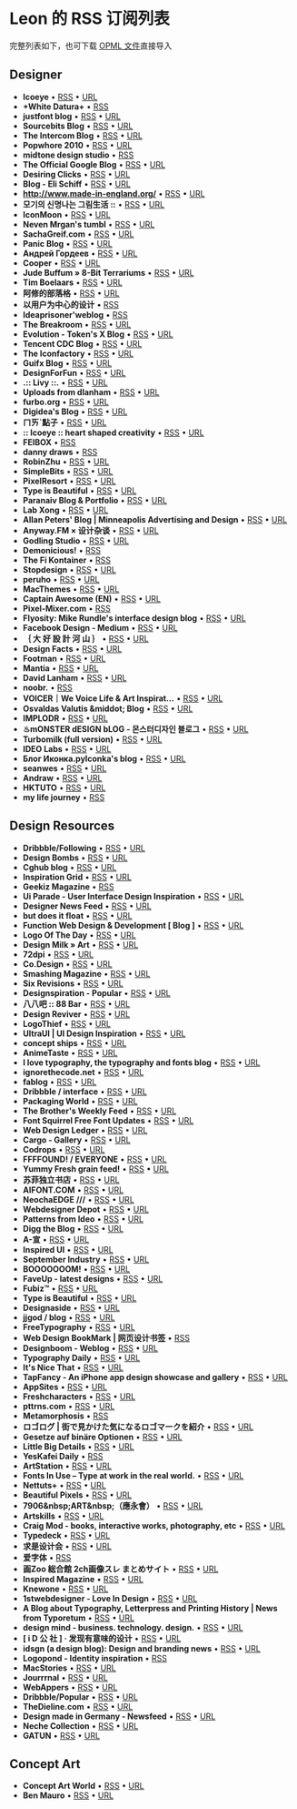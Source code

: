 # Leon 的 RSS 订阅列表
完整列表如下，也可下载 [OPML 文件](https://raw.githubusercontent.com/Anyway-Design/Leon-Gao-RSS/master/leon-rss.opml)直接导入



## Designer
* **Icoeye**  • [RSS](http://feeds2.feedburner.com/icoeye?format=xml)  • [URL](http://www.icoeye.com/blog)
* **+White Datura+**  • [RSS](http://www.white-datura.com/pjblog2/atom.asp)
* **justfont blog**  • [RSS](http://blog.justfont.com/feed/)  • [URL](http://blog.justfont.com)
* **Sourcebits Blog**  • [RSS](http://blog.sourcebits.com/feed)  • [URL](http://sourcebits.com)
* **The Intercom Blog**  • [RSS](http://feeds2.feedburner.com/contrast/blog)  • [URL](https://blog.intercom.com)
* **Popwhore 2010**  • [RSS](http://feeds.feedburner.com/popwhore08)  • [URL](http://popwhore.com)
* **midtone design studio**  • [RSS](http://www.midtonedesign.com/portfolio/feed/)
* **The Official Google Blog**  • [RSS](http://googleblog.blogspot.com/atom.xml)  • [URL](http://blog.google:443/)
* **Desiring Clicks**  • [RSS](http://feeds.feedburner.com/DesiringClicks)  • [URL](http://dclick.fourdesire.com/articles)
* **Blog - Eli Schiff**  • [RSS](http://www.elischiff.com/blog?format=RSS)  • [URL](http://www.elischiff.com/blog/)
* **http://www.made-in-england.org/**  • [RSS](http://www.made-in-england.org/feed/)  • [URL](http://www.made-in-england.org)
* **모기의 신명나는 그림生活 ::**  • [RSS](http://groovemogi.tistory.com/rss)  • [URL](http://groovemogi.tistory.com/)
* **IconMoon**  • [RSS](http://feed.feedsky.com/yingjunjiu)  • [URL](http://iconmoon.com/blog2/index.php)
* **Neven Mrgan's tumbl**  • [RSS](http://mrgan.tumblr.com/rss)  • [URL](http://mrgan.tumblr.com/)
* **SachaGreif.com**  • [RSS](http://sachagreif.com/feed/)  • [URL](http://sachagreif.com)
* **Panic Blog**  • [RSS](http://www.panic.com/blog/feed/)  • [URL](https://panic.com/blog)
* **Андрей Гордеев**  • [RSS](http://gordei.livejournal.com/data/rss)  • [URL](http://gordei.livejournal.com/)
* **Cooper**  • [RSS](http://feeds.feedburner.com/cooper-journal)  • [URL](http://www.cooper.com/)
* **Jude Buffum » 8-Bit Terrariums**  • [RSS](http://judebuffum.wordpress.com/feed/)  • [URL](https://judebuffum.wordpress.com)
* **Tim Boelaars**  • [RSS](http://timboelaars.nl/rss/)  • [URL](http://timboelaars.nl)
* **阿修的部落格**  • [RSS](http://www.lis186.com/?feed=rss2)  • [URL](http://www.lis186.com)
* **以用户为中心的设计**  • [RSS](http://ucd.blog.163.com/rss/)
* **Ideaprisoner'weblog**  • [RSS](http://www.ideaprisoner.com/weblog/rss1.asp)
* **The Breakroom**  • [RSS](http://blog.iconfactory.com/feed/)  • [URL](http://blog.iconfactory.com)
* **Evolution - Token's X Blog**  • [RSS](http://tokenx.com/weblog/feed)  • [URL](http://tokenx.com/weblog)
* **Tencent CDC Blog**  • [RSS](http://cdc.tencent.com/?feed=rss2)  • [URL](http://cdc.tencent.com)
* **The Iconfactory**  • [RSS](http://iconfactory.com/rss/full.xml)  • [URL](http://iconfactory.com/)
* **Guifx Blog**  • [RSS](http://feeds2.feedburner.com/guifx)  • [URL](http://blog.guifx.com)
* **DesignForFun**  • [RSS](http://feeds.feedburner.com/bernardbarry)  • [URL](http://www.aaroncanipe.com)
* **.:: Livy ::.**  • [RSS](http://blog.yam.com/rss.php?blog_id=livy0714&amp;ver=2.0)  • [URL](http://blog.yam.com/livy0714)
* **Uploads from dlanham**  • [RSS](http://api.flickr.com/services/feeds/photos_public.gne?id=7453152@N06&amp;lang=en-us&amp;format=rss_200)  • [URL](http://www.flickr.com/photos/dlanham/)
* **furbo.org**  • [RSS](http://furbo.org/feed/)  • [URL](http://furbo.org)
* **Digidea's Blog**  • [RSS](http://blog.typeland.com/feed)  • [URL](http://blog.typeland.com)
* **ㄇㄞˋ點子**  • [RSS](http://www.mydesy.com/feed)  • [URL](https://www.mydesy.com)
* **:: Icoeye :: heart shaped creativity**  • [RSS](http://icoeye.com/syndicate.php)  • [URL](http://www.icoeye.com)
* **FEIBOX**  • [RSS](http://www.feibox.net/feed.asp)
* **danny draws**  • [RSS](http://www.dannydraws.com/feeds/posts/default)
* **RobinZhu**  • [RSS](http://www.robinzhu.com/rss/blog.php)  • [URL](http://www.robinzhu.com)
* **SimpleBits**  • [RSS](http://simplebits.com/feed/)  • [URL](http://simplebits.com)
* **PixelResort**  • [RSS](http://feeds.feedburner.com/Pixelresort)  • [URL](http://www.pixelresort.com)
* **Type is Beautiful**  • [RSS](http://feeds.feedburner.com/TypeIsBeautiful)  • [URL](http://www.typeisbeautiful.com)
* **Paranaiv Blog &amp; Portfolio**  • [RSS](http://feeds2.feedburner.com/paranaiv)  • [URL](http://www.paranaiv.no/feedburner)
* **Lab Xong**  • [RSS](http://labxong.wordpress.com/feed/)  • [URL](https://labxong.wordpress.com)
* **Allan Peters' Blog | Minneapolis Advertising and Design**  • [RSS](http://allanpeters.com/blog/?feed=rss2)  • [URL](http://allanpeters.com/blog)
* **Anyway.FM × 设计杂谈**  • [RSS](http://anyway.fm/rss.xml)  • [URL](http://Anyway.FM)
* **Godling Studio**  • [RSS](http://www.godling-studio.com/feed/)  • [URL](http://www.godling-studio.com)
* **Demonicious!**  • [RSS](http://feeds.feedburner.com/demonicious)
* **The Fi Kontainer**  • [RSS](http://www.kontain.com/server/rss/blog.rss?id=89)
* **Stopdesign**  • [RSS](http://stopdesign.com/feed)  • [URL](http://stopdesign.com)
* **peruho**  • [RSS](http://feeds.feedburner.com/peruho)  • [URL](http://www.peruho.com)
* **MacThemes**  • [RSS](http://macthemes2.net/feed/)  • [URL](http://macthemes.net)
* **Captain Awesome (EN)**  • [RSS](http://blog.kam88.com/en/atom.xml)  • [URL](http://blog.darkwark.com/)
* **Pixel-Mixer.com**  • [RSS](http://feeds2.feedburner.com/pixel-mixer/exTR)
* **Flyosity: Mike Rundle's interface design blog**  • [RSS](http://feeds.feedburner.com/flyosity)  • [URL](http://flyosity.com/)
* **Facebook Design - Medium**  • [RSS](https://medium.com/feed/facebook-design)  • [URL](https://medium.com/facebook-design?source=rss----299982baa866---4)
* **｛    大  好  設  計  河  山    ｝**  • [RSS](http://d.xinyaoyao.com/feed/)  • [URL](http://www.dahao-dahao.com/)
* **Design Facts**  • [RSS](http://www.designfacts.org/rss)  • [URL](http://designfacts.org)
* **Footman**  • [RSS](http://footman.me/rss)  • [URL](http://footman.me/)
* **Mantia**  • [RSS](http://mantia.me/feed/)  • [URL](http://mantia.me)
* **David Lanham**  • [RSS](http://dlanham.com/feed/)  • [URL](http://dlanham.com/about)
* **noobr.**  • [RSS](http://noobr.net/feed/)
* **VOICER｜We Voice Life &amp; Art Inspirat...**  • [RSS](http://www.voicer.me/feed)  • [URL](http://www.voicer.me)
* **Osvaldas Valutis &amp;middot; Blog**  • [RSS](http://feeds.feedburner.com/OsvaldasValutisBlog)  • [URL](https://osvaldas.info/)
* **IMPLODR**  • [RSS](http://implodr.com/feed/)  • [URL](http://www.implodr.com)
* **♨mONSTER dESIGN bLOG - 몬스터디자인 블로그**  • [RSS](http://monsterdesign.tistory.com/rss/)  • [URL](http://monsterdesign.tistory.com/)
* **Turbomilk (full version)**  • [RSS](http://feeds.turbomilk.com/turbo-en)  • [URL](http://turbomilk.com/)
* **IDEO Labs**  • [RSS](http://labs.ideo.com/feed/)  • [URL](https://labs.ideo.com)
* **Блог Иконка.руIconka's blog**  • [RSS](http://feeds2.feedburner.com/iconka?format=xml)  • [URL](http://iconka.com/en)
* **seanwes**  • [RSS](http://seanwes.com/feed/)  • [URL](http://seanwes.com)
* **Andraw**  • [RSS](http://feeds.qzone.qq.com/cgi-bin/cgi_rss_out?uin=30788078)  • [URL](http://30788078.qzone.qq.com)
* **HKTUTO**  • [RSS](http://hktuto.com/feed/)  • [URL](http://hktuto.com)
* **my life journey**  • [RSS](http://www.rokey.net/rss)

## Design Resources
* **Dribbble/Following**  • [RSS](http://dribbble.com/leongao/shots/following.rss)  • [URL](https://dribbble.com/leongao)
* **Design Bombs**  • [RSS](http://feeds2.feedburner.com/DesignBombs)  • [URL](https://www.designbombs.com)
* **Cghub blog**  • [RSS](http://cghub.com/blog/feed/)  • [URL](http://cghub.com/)
* **Inspiration Grid**  • [RSS](http://theinspirationgrid.com/?feed=rss2)  • [URL](http://theinspirationgrid.com)
* **Geekiz Magazine**  • [RSS](http://feeds.feedburner.com/Geekiz)
* **Ui Parade - User Interface Design Inspiration**  • [RSS](http://feeds.feedburner.com/UiParade)  • [URL](http://www.uiparade.com)
* **Designer News Feed**  • [RSS](https://news.layervault.com/?format=rss)  • [URL](https://www.designernews.co/)
* **but does it float**  • [RSS](http://feeds2.feedburner.com/ButDoesItFloat?format=xml)  • [URL](http://butdoesitfloat.com)
* **Function Web Design &amp; Development [ Blog ]**  • [RSS](http://wefunction.com/feed/)  • [URL](http://wefunction.com)
* **Logo Of The Day**  • [RSS](http://feeds.feedburner.com/logooftheday)  • [URL](http://logooftheday.com)
* **Design Milk » Art**  • [RSS](http://feeds.feedburner.com/DesignMilkArt)  • [URL](http://design-milk.com)
* **72dpi**  • [RSS](http://72dpi.cn/?feed=rss2)  • [URL](http://72dpi.cn)
* **Co.Design**  • [RSS](http://www.fastcodesign.com/rss.xml)  • [URL](https://www.fastcodesign.com)
* **Smashing Magazine**  • [RSS](http://rss1.smashingmagazine.com/feed/)  • [URL](https://www.smashingmagazine.com)
* **Six Revisions**  • [RSS](http://feeds2.feedburner.com/SixRevisions)  • [URL](http://sixrevisions.com)
* **Designspiration - Popular**  • [RSS](http://feeds.feedburner.com/dspn)  • [URL](http://designspiration.net/popular/feed.rss)
* **八八吧 :: 88 Bar**  • [RSS](http://www.88-bar.com/feed/)  • [URL](http://www.88-bar.com)
* **Design Reviver**  • [RSS](http://feeds2.feedburner.com/DesignReviver)  • [URL](http://designreviver.com)
* **LogoThief**  • [RSS](http://www.logothief.com/feed/)  • [URL](http://www.logothief.com)
* **UltraUI | UI Design Inspiration**  • [RSS](http://ui.theultralinx.com/rss)  • [URL](http://ui.theultralinx.com/)
* **concept ships**  • [RSS](http://conceptships.blogspot.com/feeds/posts/default)  • [URL](http://conceptships.blogspot.com/)
* **AnimeTaste**  • [RSS](http://feed.feedsky.com/AnimeTaste)  • [URL](http://animetaste.net)
* **I love typography, the typography and fonts blog**  • [RSS](http://feeds.feedburner.com/ILoveTypography)  • [URL](http://ilovetypography.com)
* **ignorethecode.net**  • [RSS](http://feeds.feedburner.com/IgnoreTheCode)  • [URL](http://ignorethecode.net)
* **fablog**  • [RSS](http://fabien-m.blogspot.com/feeds/posts/default)  • [URL](http://fabien-m.blogspot.com/)
* **Dribbble / interface**  • [RSS](http://dribbble.com/tags/interface.rss)  • [URL](https://dribbble.com/)
* **Packaging World**  • [RSS](http://packagingworld.blogspot.com/feeds/posts/default)  • [URL](http://packagingworld.blogspot.com/)
* **The Brother's Weekly Feed**  • [RSS](http://feeds.feedburner.com/TheBrothersWeeklyFeed)  • [URL](http://weekly.prabros.com/)
* **Font Squirrel Free Font Updates**  • [RSS](http://feeds.feedburner.com/fontsquirrelfonts)  • [URL](https://www.fontsquirrel.com/feed)
* **Web Design Ledger**  • [RSS](http://feeds.feedburner.com/WebDesignLedger)  • [URL](https://webdesignledger.com)
* **Cargo - Gallery**  • [RSS](http://cargocollective.com/gallery/rss)  • [URL](http://cargocollective.com/gallery)
* **Codrops**  • [RSS](http://feeds2.feedburner.com/tympanus)  • [URL](https://tympanus.net/codrops)
* **FFFFOUND! / EVERYONE**  • [RSS](http://feeds.feedburner.com/ffffound/everyone)  • [URL](http://ffffound.com/)
* **Yummy Fresh grain feed!**  • [RSS](http://feeds.feedburner.com/GrainEdit)  • [URL](http://grainedit.com)
* **苏菲独立书店**  • [RSS](http://feed.feedsky.com/MyOwnIndieBookstore)  • [URL](http://www.indieday.cn/indiebookstores)
* **AIFONT.COM**  • [RSS](http://www.aifont.com/2011/?feed=rss2)  • [URL](http://aifont.com/share)
* **NeochaEDGE ///**  • [RSS](http://edge.neocha.com/feed/)  • [URL](http://edge.neocha.com)
* **Webdesigner Depot**  • [RSS](http://feeds2.feedburner.com/webdesignerdepot)  • [URL](http://www.webdesignerdepot.com)
* **Patterns from Ideo**  • [RSS](http://patterns.ideo.com/rss/)  • [URL](http://patterns.ideo.com/)
* **Digg the Blog**  • [RSS](http://blog.digg.com/?feed=rss2)  • [URL](http://blog.digg.com/)
* **A-宣**  • [RSS](http://feed.feedsky.com/axuan)  • [URL](http://www.a-xuan.cn)
* **Inspired UI**  • [RSS](http://inspired-ui.com/rss)  • [URL](http://inspired-ui.com/)
* **September Industry**  • [RSS](http://feeds.feedburner.com/septemberindustryfeed)  • [URL](http://septemberindustry.co.uk)
* **BOOOOOOOM!**  • [RSS](http://www.booooooom.com/feed/)  • [URL](http://www.booooooom.com)
* **FaveUp - latest designs**  • [RSS](http://feeds.feedburner.com/Faveup-LatestDesigns)  • [URL](http://creattica.com)
* **Fubiz™**  • [RSS](http://feeds.feedburner.com/fubiz)  • [URL](http://www.fubiz.net/)
* **Type is Beautiful**  • [RSS](http://feed.feedsky.com/typeisbeautiful)  • [URL](http://www.typeisbeautiful.com)
* **Designaside**  • [RSS](http://feeds.feedburner.com/designaside)  • [URL](http://www.designaside.com)
* **jjgod / blog**  • [RSS](http://blog.jjgod.org/feed/)  • [URL](http://blog.jjgod.org)
* **FreeTypography**  • [RSS](http://feeds.feedburner.com/freetypography)  • [URL](http://freetypography.com)
* **Web Design BookMark | 网页设计书签**  • [RSS](http://bm.inthinking.com/feed)
* **Designboom - Weblog**  • [RSS](http://www.designboom.com/weblog/rss.php)  • [URL](http://www.designboom.com)
* **Typography Daily**  • [RSS](http://feeds.feedburner.com/TypographyDaily)  • [URL](https://typography-daily.com)
* **It's Nice That**  • [RSS](http://feeds2.feedburner.com/itsnicethat/SlXC)  • [URL](http://www.itsnicethat.com)
* **TapFancy - An iPhone app design showcase and gallery**  • [RSS](http://feeds.feedburner.com/tapfancy)  • [URL](http://tapfancy.com)
* **AppSites**  • [RSS](http://feeds.feedburner.com/AppSites)  • [URL](http://www.appsites.com/)
* **Freshcharacters**  • [RSS](http://feeds.feedburner.com/FreshCharacters)  • [URL](http://www.freshcharacters.com)
* **pttrns.com**  • [RSS](http://feeds.feedburner.com/pttrns)  • [URL](http://pttrns.com)
* **Metamorphosis**  • [RSS](http://blog.metaphox.name/feed)
* **ロゴログ | 街で見かけた気になるロゴマークを紹介**  • [RSS](http://www.gryph.jp/logolog/?feed=rss2)  • [URL](http://www.gryph.jp/logolog)
* **Gesetze auf binäre Optionen**  • [RSS](http://feeds.feedburner.com/pasalavida/OPpg)  • [URL](http://www.pasalavida.org)
* **Little Big Details**  • [RSS](http://littlebigdetails.com/rss)  • [URL](http://littlebigdetails.com/)
* **YesKafei Daily**  • [RSS](http://www.yeskafei.com/feed)
* **ArtStation**  • [RSS](http://www.artstation.com/artwork.rss)  • [URL](https://www.artstation.com/)
* **Fonts In Use – Type at work in the real world.**  • [RSS](http://feeds.feedburner.com/FontsInUseAll)  • [URL](http://FontsInUse.com)
* **Nettuts+**  • [RSS](http://feeds.feedburner.com/nettuts)  • [URL](https://code.tutsplus.com)
* **Beautiful Pixels**  • [RSS](http://feeds.feedburner.com/Beautiful-Pixels)  • [URL](https://beautifulpixels.com)
* **7906&amp;nbsp;ART&amp;nbsp;（應永會）**  • [RSS](http://blog.sina.com.cn/rss/1281318562.xml)  • [URL](http://blog.sina.com.cn/eonway)
* **Artskills**  • [RSS](http://www.artskills.net/feed)  • [URL](http://www.artskills.net)
* **Craig Mod - books, interactive works, photography, etc**  • [RSS](http://feeds.feedburner.com/craigmod)  • [URL](http://craigmod.com/)
* **Typedeck**  • [RSS](http://typedeck.com/feed/)  • [URL](http://typedeck.com)
* **求是设计会**  • [RSS](http://feed.feedsky.com/qiushid)  • [URL](http://www.qiushid.com)
* **爱字体**  • [RSS](http://www.aifont.com/post/?feed=rss2)
* **画Zoo 総合館 2ch画像スレ まとめサイト**  • [RSS](http://www.ga-zoo.com/feed)  • [URL](http://www.ga-zoo.com)
* **Inspired Magazine**  • [RSS](http://www.inspiredm.com/feed/)  • [URL](http://inspiredm.com)
* **Knewone**  • [RSS](http://knewone.com/things.atom)  • [URL](https://knewone.com)
* **1stwebdesigner - Love In Design**  • [RSS](http://www.1stwebdesigner.com/feed/)  • [URL](http://1stwebdesigner.com)
* **A Blog about Typography, Letterpress and Printing History | News from Typoretum**  • [RSS](http://feeds.feedburner.com/blog_typoretum)  • [URL](http://blog.typoretum.co.uk)
* **design mind - business. technology. design.**  • [RSS](http://feeds.frogdesign.com/frog-design-mind)  • [URL](http://designmind.frogdesign.com)
* **[ i D 公 社 ] · 发现有意味的设计**  • [RSS](http://feeds.feedburner.com/ID)  • [URL](http://www.hi-id.com)
* **idsgn (a design blog): Design and branding news**  • [RSS](http://feeds.feedburner.com/idsgn)  • [URL](http://idsgn.org/posts/)
* **Logopond - Identity inspiration**  • [RSS](http://feeds.feedburner.com/Logopond)
* **MacStories**  • [RSS](http://feeds.feedburner.com/macstoriesnet)  • [URL](https://www.macstories.net)
* **Jourrrnal**  • [RSS](http://jourrrnal.com/feed/)  • [URL](http://jourrrnal.com)
* **WebAppers**  • [RSS](http://feeds2.feedburner.com/Webappers)  • [URL](http://www.webappers.com)
* **Dribbble/Popular**  • [RSS](http://dribbble.com/shots/popular.rss)  • [URL](https://dribbble.com/)
* **TheDieline.com**  • [RSS](http://feeds2.feedburner.com/TheDieline)  • [URL](http://www.thedieline.com/blog/)
* **Design made in Germany - Newsfeed**  • [RSS](http://www.designmadeingermany.de/feed/)  • [URL](http://www.designmadeingermany.de)
* **Neche Collection**  • [RSS](http://nechecollection.com/feed-rss.php?url=nechecollection)  • [URL](http://nechecollection.com)
* **GATUN**  • [RSS](http://blog.livedoor.jp/gatun02/atom.xml)  • [URL](http://blog.livedoor.jp/gatun02/)

## Concept Art
* **Concept Art World**  • [RSS](http://conceptartworld.com/?feed=rss2)  • [URL](http://conceptartworld.com)
* **Ben Mauro**  • [RSS](http://benmaurodesign.tumblr.com/rss)  • [URL](http://benmaurodesign.tumblr.com/)
